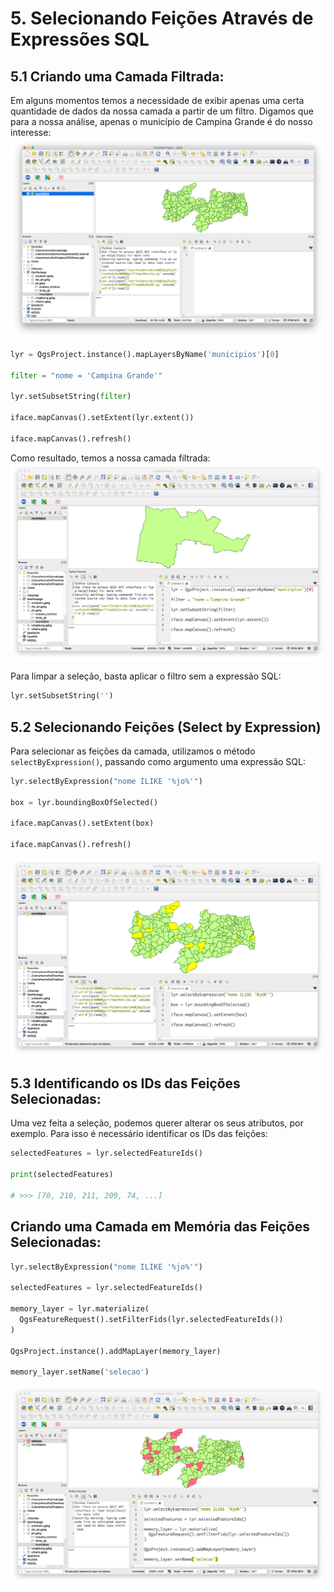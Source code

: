 # 5. Selecionando Feições Através de Expressões SQL

## 5.1 Criando uma Camada Filtrada:

Em alguns momentos temos a necessidade de exibir apenas uma certa quantidade de dados da nossa camada a partir de um filtro. Digamos que para a nossa análise, apenas o município de Campina Grande é do nosso interesse:
![](.pastes/2020-02-27-17-43-50.png)

```python
lyr = QgsProject.instance().mapLayersByName('municipios')[0]

filter = "nome = 'Campina Grande'"

lyr.setSubsetString(filter)

iface.mapCanvas().setExtent(lyr.extent())

iface.mapCanvas().refresh()
```
Como resultado, temos a nossa camada filtrada:
![](.pastes/2020-02-27-17-56-47.png)

Para limpar a seleção, basta aplicar o filtro sem a expressão SQL:

```python
lyr.setSubsetString('')
```

## 5.2 Selecionando Feições (Select by Expression)

Para selecionar as feições da camada, utilizamos o método `selectByExpression()`, passando como argumento uma expressão SQL:

```python
lyr.selectByExpression("nome ILIKE '%jo%'")

box = lyr.boundingBoxOfSelected()

iface.mapCanvas().setExtent(box)

iface.mapCanvas().refresh()
```
![](.pastes/2020-02-27-18-12-45.png)
 
## 5.3 Identificando os IDs das Feições Selecionadas:

Uma vez feita a seleção, podemos querer alterar os seus atributos, por exemplo. Para isso é necessário identificar os IDs das feições:

```python
selectedFeatures = lyr.selectedFeatureIds()

print(selectedFeatures)

# >>> [70, 210, 211, 209, 74, ...]
```
 
 ## Criando uma Camada em Memória das Feições Selecionadas:
 
```python    
lyr.selectByExpression("nome ILIKE '%jo%'")

selectedFeatures = lyr.selectedFeatureIds()

memory_layer = lyr.materialize(
  QgsFeatureRequest().setFilterFids(lyr.selectedFeatureIds())
)

QgsProject.instance().addMapLayer(memory_layer)

memory_layer.setName('selecao')
```

![](.pastes/2020-02-27-18-26-03.png)